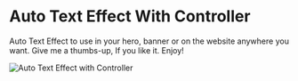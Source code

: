 # Auto Text Effect With Controller
 Auto Text Effect to use in your hero, banner or on the website anywhere you want. Give me a thumbs-up, If you like it. Enjoy!
 
 ![Auto Text Effect with Controller](https://user-images.githubusercontent.com/43209917/133984175-49b9f587-17dd-48f3-bb1a-dce953734504.png)


